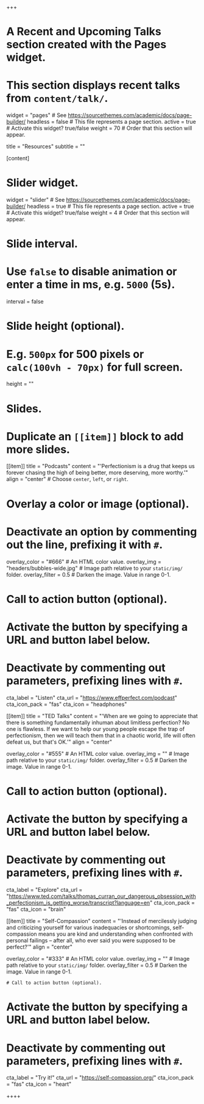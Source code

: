 +++
# A Recent and Upcoming Talks section created with the Pages widget.
# This section displays recent talks from `content/talk/`.

widget = "pages"  # See https://sourcethemes.com/academic/docs/page-builder/
headless = false  # This file represents a page section.
active = true  # Activate this widget? true/false
weight = 70  # Order that this section will appear.

title = "Resources"
subtitle = ""

[content]
# Slider widget.
widget = "slider"  # See https://sourcethemes.com/academic/docs/page-builder/
headless = true  # This file represents a page section.
active = true  # Activate this widget? true/false
weight = 4  # Order that this section will appear.

# Slide interval.
# Use `false` to disable animation or enter a time in ms, e.g. `5000` (5s).
interval = false

# Slide height (optional).
# E.g. `500px` for 500 pixels or `calc(100vh - 70px)` for full screen.
height = ""

# Slides.
# Duplicate an `[[item]]` block to add more slides.
[[item]]
  title = "Podcasts"
  content = "'Perfectionism is a drug that keeps us forever chasing the high of being better, more deserving, more worthy.'"
  align = "center"  # Choose `center`, `left`, or `right`.

  # Overlay a color or image (optional).
  #   Deactivate an option by commenting out the line, prefixing it with `#`.
  overlay_color = "#666"  # An HTML color value.
  overlay_img = "headers/bubbles-wide.jpg"  # Image path relative to your `static/img/` folder.
  overlay_filter = 0.5  # Darken the image. Value in range 0-1.

  # Call to action button (optional).
  #   Activate the button by specifying a URL and button label below.
  #   Deactivate by commenting out parameters, prefixing lines with `#`.
  cta_label = "Listen"
  cta_url = "https://www.effperfect.com/podcast"
  cta_icon_pack = "fas"
  cta_icon = "headphones"

[[item]]
  title = "TED Talks"
  content = "'When are we going to appreciate that there is something fundamentally inhuman about limitless perfection? No one is flawless. If we want to help our young people escape the trap of perfectionism, then we will teach them that in a chaotic world, life will often defeat us, but that's OK.'"
  align = "center"

  overlay_color = "#555"  # An HTML color value.
  overlay_img = ""  # Image path relative to your `static/img/` folder.
  overlay_filter = 0.5  # Darken the image. Value in range 0-1.
  
  # Call to action button (optional).
  #   Activate the button by specifying a URL and button label below.
  #   Deactivate by commenting out parameters, prefixing lines with `#`.
  cta_label = "Explore"
  cta_url = "https://www.ted.com/talks/thomas_curran_our_dangerous_obsession_with_perfectionism_is_getting_worse/transcript?language=en"
  cta_icon_pack = "fas"
  cta_icon = "brain"

[[item]]
  title = "Self-Compassion"
  content = "'Instead of mercilessly judging and criticizing yourself for various inadequacies or shortcomings, self-compassion means you are kind and understanding when confronted with personal failings – after all, who ever said you were supposed to be perfect?'"
  align = "center"

  overlay_color = "#333"  # An HTML color value.
  overlay_img = ""  # Image path relative to your `static/img/` folder.
  overlay_filter = 0.5  # Darken the image. Value in range 0-1.
  
    # Call to action button (optional).
  #   Activate the button by specifying a URL and button label below.
  #   Deactivate by commenting out parameters, prefixing lines with `#`.
  cta_label = "Try it!"
  cta_url = "https://self-compassion.org/"
  cta_icon_pack = "fas"
  cta_icon = "heart"
 
++++
